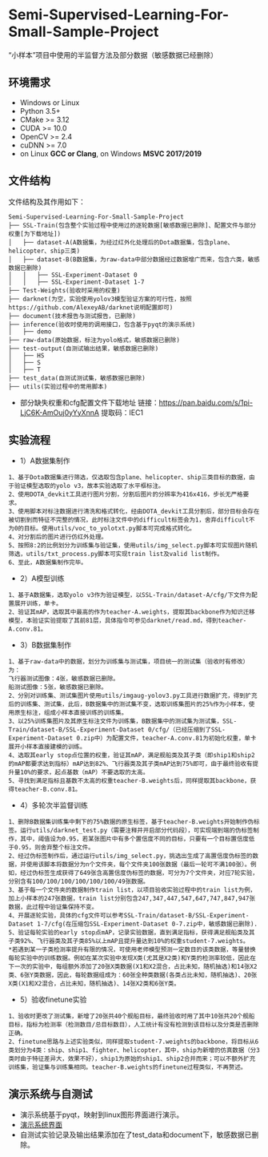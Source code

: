 # Semi-Supervised-Learning-For-Small-Sample-Project

“小样本”项目中使用的半监督方法及部分数据（敏感数据已经删除）

## 环境需求
-   Windows or Linux
-   Python 3.5+
-   CMake >= 3.12
-   CUDA >= 10.0
-   OpenCV >= 2.4
-   cuDNN >= 7.0
-   on Linux  **GCC or Clang**, on Windows  **MSVC 2017/2019**  
## 文件结构

文件结构及其作用如下：

```
Semi-Supervised-Learning-For-Small-Sample-Project
├── SSL-Train(包含整个实验过程中使用过的逐轮数据[敏感数据已删除]、配置文件与部分权重[为下载地址])
│   ├── dataset-A(A数据集，为经过红外化处理后的Dota数据集，包含plane、helicopter、ship三类)
│   ├── dataset-B(B数据集，为raw-data中部分数据经过数据增广而来，包含六类，敏感数据已删除)
│   │   ├── SSL-Experiment-Dataset 0
│   │   ├── SSL-Experiment-Dataset 1-7
├── Test-Weights(验收时采用的权重)
├── darknet(为空，实验使用yolov3模型验证方案的可行性，按照https://github.com/AlexeyAB/darknet说明配置即可)
├── document(技术报告与测试报告，已删除)
├── inference(验收时使用的调用接口，包含基于pyqt的演示系统)
│   ├── demo
├── raw-data(原始数据，标注为yolo格式，敏感数据已删除)
├── test-output(自测试输出结果，敏感数据已删除)
│   ├── HS
│   ├── S
│   ├── T
├── test_data(自测试测试集，敏感数据已删除)
├── utils(实验过程中的常用脚本)
```

- 部分缺失权重和cfg配置文件下载地址
链接：https://pan.baidu.com/s/1pi-LjC6K-AmOuj0yYyXnnA 
提取码：IEC1

## 实验流程

-   1）A数据集制作
```
1、基于Dota数据集进行筛选，仅选取包含plane、helicopter、ship三类目标的数据，由于验证模型选取的yolo v3，故本实验选取了水平框标注。
2、使用DOTA_devkit工具进行图片分割，分割后图片的分辨率为416x416，步长无严格要求。
3、使用脚本对标注数据进行清洗和格式转化，经由DOTA_devkit工具分割后，部分目标会存在被切割到而特征不完整的情况，此时标注文件中的difficult标签会为1，舍弃difficult不为0的目标。使用utils/voc_to_yolotxt.py脚本可完成格式转化。
4、对分割后的图片进行仿红外处理。
5、按照8:2的比例划分为训练集与验证集，使用utils/img_select.py脚本可实现图片随机筛选，utils/txt_process.py脚本可实现train list及valid list制作。
6、至此，A数据集制作完毕。
```
-   2）A模型训练
```
1、基于A数据集，选取yolo v3作为验证模型，以SSL-Train/dataset-A/cfg/下文件为配置展开训练，单卡。
2、验证其mAP，选取其中最高的作为teacher-A.weights，提取其backbone作为知识迁移模型，本验证实验提取了其前81层，具体指令可参见darknet/read.md，得到teacher-A.conv.81。
```
- 3）B数据集制作
```
1、基于raw-data中的数据，划分为训练集与测试集，项目统一的测试集（验收时有修改）为：
飞行器测试图像：4张，敏感数据已删除。
船测试图像：5张，敏感数据已删除。
2、分别对训练集、测试集图片使用utils/imgaug-yolov3.py工具进行数据扩充，得到扩充后的训练集、测试集，此后，B数据集中的测试集不变，选取训练集图片的25%作为小样本，使用原生标注，组成小样本直接训练的训练集。
3、以25%训练集图片及其原生标注文件为训练集，B数据集中的测试集为测试集，SSL-Train/dataset-B/SSL-Experiment-Dataset 0/cfg/（已经压缩到了SSL-Experiment-Dataset 0.zip中）为配置文件，teacher-A.conv.81为初始化权重，单卡展开小样本直接建模的训练。
4、选取其early stop点位置的权重，验证其mAP，满足舰船类及其子类（即ship1和ship2的mAP都要求达到指标）mAP达到82%、飞行器类及其子类mAP达到75%即可，由于最终验收有提升量10%的要求，起点基数（mAP）不要选取的太高。
5、寻找到满足指标且基数不太高的权重teacher-B.weights后，同样提取其backbone，获得teacher-B.conv.81。
```
- 4）多轮次半监督训练
```
1、删除B数据集训练集中剩下的75%数据的原生标签，基于teacher-B.weights开始制作伪标签。运行utils/darknet_test.py（需要注释并开启部分代码段），可实现端到端的伪标签制作，其中，阈值设为0.95，若某张图片中有多个置信度不同的目标，只要有一个目标置信度低于0.95，则舍弃整个标注文件。
2、经过伪标签制作后，通过运行utils/img_select.py，挑选出生成了高置信度伪标签的数据，并使用该脚本将数据分为n个文件夹，每个文件夹100张数据（最后一轮可不满100张）。例如，经过伪标签生成获得了649张含高置信度伪标签的数据，可分为7个文件夹，对应7轮实验，分别含有100/100/100/100/100/100/49张数据。
3、基于每一个文件夹的数据制作train list，以项目验收实验过程中的train list为例，加上小样本的247张数据，train list分别包含247,347,447,547,647,747,847,947张数据，此过程中验证集保持不变。
4、开展逐轮实验，具体的cfg文件可以参考SSL-Train/dataset-B/SSL-Experiment-Dataset 1-7/cfg(在压缩包SSL-Experiment-Dataset 0-7.zip中，敏感数据已删除).
5、验证每轮实验的early stop点mAP，记录实验数据，直到满足指标，获得满足舰船类及其子类92%、飞行器类及其子类85%以上mAP且提升量达到10%的权重student-7.weights。
*若遇到某一子类检测率提升有限的情况，可使用老师模型预测一定数目的该类数据，等量替换每轮实验中的训练数据。例如在某次实验中发现X类(尤其是X2类)和Y类的检测率较低，因此在下一次的实验中，每组额外添加了20张X类数据(X1和X2混合，占比未知，随机抽选)和14张X2类、6张Y类数据，因此，每轮数据组成为：60张全种类数据(各类占比未知，随机抽选)、20张X类(X1和X2混合，占比未知，随机抽选)、14张X2类和6张Y类。
```
- 5）验收finetune实验
```
1、验收时更改了测试集，新增了20张共40个舰船目标，最终验收时用了其中10张共20个舰船目标，指标为检测率（检测数目/总目标数目），人工统计有没有检测到该目标以及分类是否删除正确。
2、finetune思路与上述实验类似，同样提取student-7.weights的backbone，将目标从6类划分为4类：ship、ship1、fighter、helicopter，其中，ship为新增的仿真数据（分3类时由于特征差异大，效果不好），ship1为原始的ship1、ship2合并而来；可以不额外扩充训练集，验证集与训练集相同。teacher-B.weights的finetune过程类似，不再赘述。
```
## 演示系统与自测试

- 演示系统基于pyqt，映射到linux图形界面进行演示。
- [演示系统界面](https://github.com/IEC-lab/Semi-Supervised-Learning-For-Small-Sample-Project/blob/main/inference/demo/demo.png)
- 自测试实验记录及输出结果添加在了test_data和document下，敏感数据已删除。

